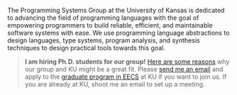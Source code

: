 The Programming Systems Group at the University of Kansas is dedicated to advancing the field of programming languages with the goal of empowering programmers to build reliable, efficient, and maintainable software systems with ease. We use programming language abstractions to design languages, type systems, program analysis, and synthesis techniques to design practical tools towards this goal.

> **I am hiring Ph.D. students for our group!** [Here are some reasons](/why-ku) why our group and KU might be a great fit. Please [send me an email](mailto:sankha@ku.edu) and apply to the [graduate program in EECS](https://eecs.ku.edu/graduate-programs) at KU if you want to join us. If you are already at KU, shoot me an email to set up a meeting.
